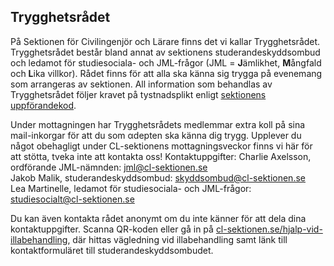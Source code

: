 ## Trygghetsrådet

På Sektionen för Civilingenjör och Lärare finns det vi kallar Trygghetsrådet. Trygghetsrådet består bland annat av sektionens studerandeskyddsombud och ledamot för studiesociala- och JML-frågor (JML = **J**ämlikhet, **M**ångfald och **L**ika villkor). Rådet finns för att alla ska känna sig trygga på evenemang som arrangeras av sektionen. All information som behandlas av Trygghetsrådet följer kravet på tystnadsplikt enligt [sektionens uppförandekod](https://drive.google.com/file/d/1Dey5wOO4O-jb2SvQMl43JsQ6dHzCR4vP/view).  

Under mottagningen har Trygghetsrådets medlemmar extra koll på sina mail-inkorgar för att du som αdepten ska känna dig trygg. Upplever du något obehagligt under CL-sektionens mottagningsveckor finns vi här för att stötta, tveka inte att kontakta oss!
Kontaktuppgifter:
Charlie Axelsson, ordförande JML-nämnden: [jml@cl-sektionen.se](mailto:jml@cl-sektionen.se)  
Jakob Malik, studerandeskyddsombud: [skyddsombud@cl-sektionen.se](mailto:skyddsombud@cl-sektionen.se)  
Lea Martinelle, ledamot för studiesociala- och JML-frågor: [studiesocialt@cl-sektionen.se](mailto:studiesocialt@cl-sektionen.se)

Du kan även kontakta rådet anonymt om du inte känner för att dela dina kontaktuppgifter. Scanna QR-koden eller gå in på [cl-sektionen.se/hjalp-vid-illabehandling](https://www.cl-sektionen.se/hjalp-vid-illabehandling), där hittas vägledning vid illabehandling samt länk till kontaktformuläret till studerandeskyddsombudet.
